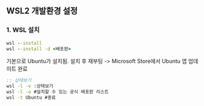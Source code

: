 ## WSL2 개발환경 설정

### 1. WSL 설치
```bat
wsl --install
wsl --install -d <배포판>
```

기본으로 Ubuntu가 설치됨. 설치 후 재부팅 -> Microsoft Store에서 Ubuntu 앱 업데이트 완료

```bat
:: 상태보기
wsl -l -v :상태보기
wsl -l -o #설치할 수 있는 공식 배포판 리스트
wsl -t Ubuntu #종료
```
